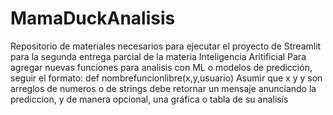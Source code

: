 # MamaDuckAnalisis
Repositorio de materiales necesarios para ejecutar el proyecto de Streamlit para la segunda entrega parcial de la materia Inteligencia Aritificial
Para agregar nuevas funciones para analisis con ML o modelos de predicción, seguir el formato:
def nombrefuncionlibre(x,y,usuario)
Asumir que x y y son arreglos de numeros o de strings
debe retornar un mensaje anunciando la prediccion, y de manera opcional, una gráfica o tabla de su analisis
